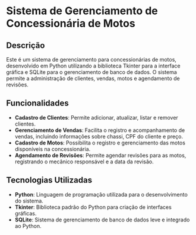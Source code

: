 # Sistema de Gerenciamento de Concessionária de Motos

## Descrição

Este é um sistema de gerenciamento para concessionárias de motos, desenvolvido em Python utilizando a biblioteca Tkinter para a interface gráfica e SQLite para o gerenciamento de banco de dados. O sistema permite a administração de clientes, vendas, motos e agendamento de revisões.

## Funcionalidades

- **Cadastro de Clientes**: Permite adicionar, atualizar, listar e remover clientes.
- **Gerenciamento de Vendas**: Facilita o registro e acompanhamento de vendas, incluindo informações sobre chassi, CPF do cliente e preço.
- **Cadastro de Motos**: Possibilita o registro e gerenciamento das motos disponíveis na concessionária.
- **Agendamento de Revisões**: Permite agendar revisões para as motos, registrando o mecânico responsável e a data da revisão.

## Tecnologias Utilizadas

- **Python**: Linguagem de programação utilizada para o desenvolvimento do sistema.
- **Tkinter**: Biblioteca padrão do Python para criação de interfaces gráficas.
- **SQLite**: Sistema de gerenciamento de banco de dados leve e integrado ao Python.
